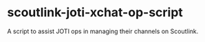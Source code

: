 scoutlink-joti-xchat-op-script
==============================

A script to assist JOTI ops in managing their channels on Scoutlink.